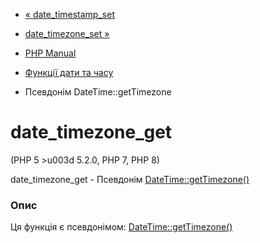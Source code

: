 - [« date_timestamp_set](function.date-timestamp-set.md)
- [date_timezone_set »](function.date-timezone-set.md)

- [PHP Manual](index.md)
- [Функції дати та часу](ref.datetime.md)
- Псевдонім DateTime::getTimezone

# date_timezone_get

(PHP 5 \>u003d 5.2.0, PHP 7, PHP 8)

date_timezone_get - Псевдонім
[DateTime::getTimezone()](datetime.gettimezone.md)

### Опис

Ця функція є псевдонімом:
[DateTime::getTimezone()](datetime.gettimezone.md)
